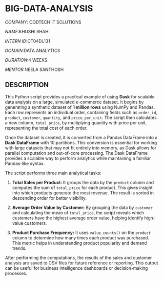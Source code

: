 # BIG-DATA-ANALYSIS
*COMPANY*: CODTECH IT SOLUTIONS

*NAME*:KHUSHI SHAH

*INTERN ID*:CT04DL131

*DOMAIN*:DATA ANALYTICS

*DURATION*:4 WEEKS

*MENTOR*:NEELA SANTHOSH 

## DESCRIPTION

This Python script provides a practical example of using **Dask** for scalable data analysis on a large, simulated e-commerce dataset. It begins by generating a synthetic dataset of **1 million rows** using NumPy and Pandas. Each row represents an individual order, containing fields such as `order_id`, `product`, `customer`, `quantity`, and `price_per_unit`. The script then calculates a new column, `total_price`, by multiplying quantity with price per unit, representing the total cost of each order.

Once the dataset is created, it is converted from a Pandas DataFrame into a **Dask DataFrame** with 10 partitions. This conversion is essential for working with large datasets that may not fit entirely into memory, as Dask allows for parallel computation and out-of-core processing. The Dask DataFrame provides a scalable way to perform analytics while maintaining a familiar Pandas-like syntax.

The script performs three main analytical tasks:

1. **Total Sales per Product:** It groups the data by the `product` column and computes the sum of `total_price` for each product. This gives insight into which products generate the most revenue. The result is sorted in descending order for better visibility.

2. **Average Order Value by Customer:** By grouping the data by `customer` and calculating the mean of `total_price`, the script reveals which customers have the highest average order value, helping identify high-value customers.

3. **Product Purchase Frequency:** It uses `value_counts()` on the `product` column to determine how many times each product was purchased. This metric helps in understanding product popularity and demand trends.

After performing the computations, the results of the sales and customer analysis are saved to CSV files for future reference or reporting. This output can be useful for business intelligence dashboards or decision-making processes.

